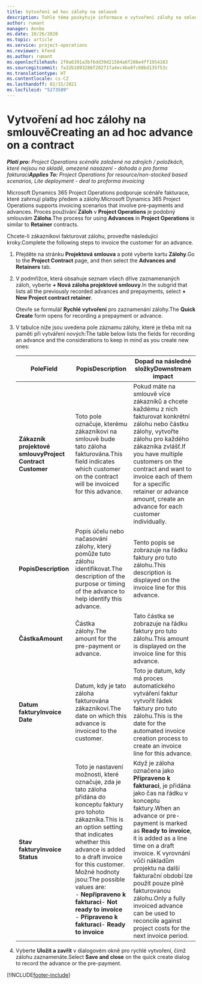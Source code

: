 ```yaml
---
title: Vytvoření ad hoc zálohy na smlouvě
description: Tohle téma poskytuje informace o vytvoření zálohy na smlouvě podle potřeby.
author: rumant
manager: Annbe
ms.date: 10/26/2020
ms.topic: article
ms.service: project-operations
ms.reviewer: kfend
ms.author: rumant
ms.openlocfilehash: 2f0a6391a3bf6dd39d21504a6f286e4ff1954183
ms.sourcegitcommit: fa32b1893286f20271fa4ec4be8fc68bd135f53c
ms.translationtype: HT
ms.contentlocale: cs-CZ
ms.lasthandoff: 02/15/2021
ms.locfileid: "5273589"
---
```

# <a name="creating-an-ad-hoc-advance-on-a-contract"></a><span data-ttu-id="7cb67-103">Vytvoření ad hoc zálohy na smlouvě</span><span class="sxs-lookup"><span data-stu-id="7cb67-103">Creating an ad hoc advance on a contract</span></span>

<span data-ttu-id="7cb67-104">_**Platí pro:** Project Operations scénáře založené na zdrojích / položkách, které nejsou na skladě, omezené nasazení - dohoda o pro forma fakturaci_</span><span class="sxs-lookup"><span data-stu-id="7cb67-104">_**Applies To:** Project Operations for resource/non-stocked based scenarios, Lite deployment - deal to proforma invoicing_</span></span>

<span data-ttu-id="7cb67-105">Microsoft Dynamics 365 Project Operations podporuje scénáře fakturace, které zahrnují platby předem a zálohy.</span><span class="sxs-lookup"><span data-stu-id="7cb67-105">Microsoft Dynamics 365 Project Operations supports invoicing scenarios that involve pre-payments and advances.</span></span> <span data-ttu-id="7cb67-106">Proces používání **Záloh** v **Project Operations** je podobný smlouvám **Záloha**.</span><span class="sxs-lookup"><span data-stu-id="7cb67-106">The process for using **Advances** in **Project Operations** is similar to **Retainer** contracts.</span></span> 

<span data-ttu-id="7cb67-107">Chcete-li zákazníkovi fakturovat zálohu, proveďte následující kroky.</span><span class="sxs-lookup"><span data-stu-id="7cb67-107">Complete the following steps to invoice the customer for an advance.</span></span>

1. <span data-ttu-id="7cb67-108">Přejděte na stránku **Projektová smlouva** a poté vyberte kartu **Zálohy**.</span><span class="sxs-lookup"><span data-stu-id="7cb67-108">Go to the **Project Contract** page, and then select the **Advances and Retainers** tab.</span></span>
2. <span data-ttu-id="7cb67-109">V podmřížce, která obsahuje seznam všech dříve zaznamenaných záloh, vyberte **+ Nová záloha projektové smlouvy**.</span><span class="sxs-lookup"><span data-stu-id="7cb67-109">In the subgrid that lists all the previously recorded advances and prepayments, select **+ New Project contract retainer**.</span></span> 

    <span data-ttu-id="7cb67-110">Otevře se formulář **Rychlé vytvoření** pro zaznamenání zálohy.</span><span class="sxs-lookup"><span data-stu-id="7cb67-110">The **Quick Create** form opens for recording a prepayment or advance.</span></span>
    
3. <span data-ttu-id="7cb67-111">V tabulce níže jsou uvedena pole záznamu zálohy, které je třeba mít na paměti při vytváření nových:</span><span class="sxs-lookup"><span data-stu-id="7cb67-111">The table below lists the fields for recording an advance and the considerations to keep in mind as you create new ones:</span></span>

    | <span data-ttu-id="7cb67-112">Pole</span><span class="sxs-lookup"><span data-stu-id="7cb67-112">Field</span></span> | <span data-ttu-id="7cb67-113">Popis</span><span class="sxs-lookup"><span data-stu-id="7cb67-113">Description</span></span> | <span data-ttu-id="7cb67-114">Dopad na následné složky</span><span class="sxs-lookup"><span data-stu-id="7cb67-114">Downstream impact</span></span> |
    | --- | --- | --- |
    | <span data-ttu-id="7cb67-115">**Zákazník projektové smlouvy**</span><span class="sxs-lookup"><span data-stu-id="7cb67-115">**Project Contract Customer**</span></span> | <span data-ttu-id="7cb67-116">Toto pole označuje, kterému zákazníkovi na smlouvě bude tato záloha fakturována.</span><span class="sxs-lookup"><span data-stu-id="7cb67-116">This field indicates which customer on the contract will be invoiced for this advance.</span></span> | <span data-ttu-id="7cb67-117">Pokud máte na smlouvě více zákazníků a chcete každému z nich fakturovat konkrétní zálohu nebo částku zálohy, vytvořte zálohu pro každého zákazníka zvlášť.</span><span class="sxs-lookup"><span data-stu-id="7cb67-117">If you have multiple customers on the contract and want to invoice each of them for a specific retainer or advance amount, create an advance for each customer individually.</span></span> |
    | <span data-ttu-id="7cb67-118">**Popis**</span><span class="sxs-lookup"><span data-stu-id="7cb67-118">**Description**</span></span> | <span data-ttu-id="7cb67-119">Popis účelu nebo načasování zálohy, který pomůže tuto zálohu identifikovat.</span><span class="sxs-lookup"><span data-stu-id="7cb67-119">The description of the purpose or timing of the advance to help identify this advance.</span></span> | <span data-ttu-id="7cb67-120">Tento popis se zobrazuje na řádku faktury pro tuto zálohu.</span><span class="sxs-lookup"><span data-stu-id="7cb67-120">This description is displayed on the invoice line for this advance.</span></span> |
    | <span data-ttu-id="7cb67-121">**Částka**</span><span class="sxs-lookup"><span data-stu-id="7cb67-121">**Amount**</span></span> | <span data-ttu-id="7cb67-122">Částka zálohy.</span><span class="sxs-lookup"><span data-stu-id="7cb67-122">The amount for the pre-payment or advance.</span></span> | <span data-ttu-id="7cb67-123">Tato částka se zobrazuje na řádku faktury pro tuto zálohu.</span><span class="sxs-lookup"><span data-stu-id="7cb67-123">This amount is displayed on the invoice line for this advance.</span></span> |
    | <span data-ttu-id="7cb67-124">**Datum faktury**</span><span class="sxs-lookup"><span data-stu-id="7cb67-124">**Invoice Date**</span></span> | <span data-ttu-id="7cb67-125">Datum, kdy je tato záloha fakturována zákazníkovi.</span><span class="sxs-lookup"><span data-stu-id="7cb67-125">The date on which this advance is invoiced to the customer.</span></span> | <span data-ttu-id="7cb67-126">Toto je datum, kdy má proces automatického vytváření faktur vytvořit řádek faktury pro tuto zálohu.</span><span class="sxs-lookup"><span data-stu-id="7cb67-126">This is the date for the automated invoice creation process to create an invoice line for this advance.</span></span> |
    | <span data-ttu-id="7cb67-127">**Stav faktury**</span><span class="sxs-lookup"><span data-stu-id="7cb67-127">**Invoice Status**</span></span> | <span data-ttu-id="7cb67-128">Toto je nastavení možnosti, které označuje, zda je tato záloha přidána do konceptu faktury pro tohoto zákazníka.</span><span class="sxs-lookup"><span data-stu-id="7cb67-128">This is an option setting that indicates whether this advance is added to a draft invoice for this customer.</span></span> <span data-ttu-id="7cb67-129">Možné hodnoty jsou:</span><span class="sxs-lookup"><span data-stu-id="7cb67-129">The possible values are:</span></span></br><span data-ttu-id="7cb67-130">- **Nepřipraveno k fakturaci**</span><span class="sxs-lookup"><span data-stu-id="7cb67-130">- **Not ready to invoice**</span></span></br><span data-ttu-id="7cb67-131">- **Připraveno k fakturaci**</span><span class="sxs-lookup"><span data-stu-id="7cb67-131">- **Ready to invoice**</span></span> | <span data-ttu-id="7cb67-132">Když je záloha označena jako **Připraveno k fakturaci**, je přidána jako čas na řádku v konceptu faktury.</span><span class="sxs-lookup"><span data-stu-id="7cb67-132">When an advance or pre-payment is marked as **Ready to invoice**, it is added as a line time on a draft invoice.</span></span> <span data-ttu-id="7cb67-133">K vyrovnání vůči nákladům projektu na další fakturační období lze použít pouze plně fakturovanou zálohu.</span><span class="sxs-lookup"><span data-stu-id="7cb67-133">Only a fully invoiced advance can be used to reconcile against project costs for the next invoice period.</span></span> |

4. <span data-ttu-id="7cb67-134">Vyberte **Uložit a zavřít** v dialogovém okně pro rychlé vytvoření, čímž zálohu zaznamenáte.</span><span class="sxs-lookup"><span data-stu-id="7cb67-134">Select **Save and close** on the quick create dialog to record the advance or the pre-payment.</span></span>


[!INCLUDE[footer-include](../../includes/footer-banner.md)]